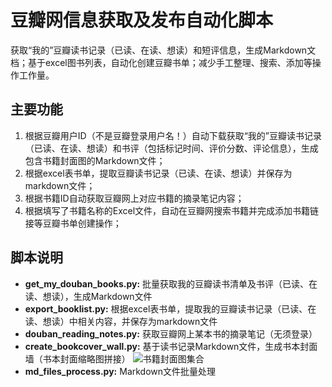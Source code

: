 # 豆瓣网信息获取及发布自动化脚本

获取“我的”豆瓣读书记录（已读、在读、想读）和短评信息，生成Markdown文档；基于excel图书列表，自动化创建豆瓣书单；减少手工整理、搜索、添加等操作工作量。

## 主要功能

1. 根据豆瓣用户ID（不是豆瓣登录用户名！）自动下载获取“我的”豆瓣读书记录（已读、在读、想读）和书评（包括标记时间、评价分数、评论信息），生成包含书籍封面图的Markdown文件；
2. 根据excel表书单，提取豆瓣读书记录（已读、在读、想读）并保存为markdown文件；
2. 根据书籍ID自动获取豆瓣网上对应书籍的摘录笔记内容；
2. 根据填写了书籍名称的Excel文件，自动在豆瓣网搜索书籍并完成添加书籍链接等豆瓣书单创建操作；

## 脚本说明

- **get_my_douban_books.py:** 批量获取我的豆瓣读书清单及书评（已读、在读、想读），生成Markdown文件
- **export_booklist.py:** 根据excel表书单，提取我的豆瓣读书记录（已读、在读、想读）中相关内容，并保存为markdown文件
- **douban_reading_notes.py:** 获取豆瓣网上某本书的摘录笔记（无须登录）
- **create_bookcover_wall.py:** 基于读书记录Markdown文件，生成书本封面墙（书本封面缩略图拼接）
  ![书籍封面图集合](.\书籍封面图集合.png)
- **md_files_process.py:** Markdown文件批量处理
